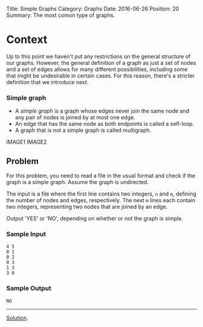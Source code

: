 Title: Simple Graphs
Category: Graphs
Date: 2016-06-26
Position: 20
Summary: The most comon type of graphs.

# Context

Up to this point we haven't put any restrictions on the general structure
of our graphs. However, the general definition of a graph as just a set of
nodes and a set of edges allows for many different possibilities, including
some that might be undesirable in certain cases. For this reason, there's
a stricter definition that we introduce next.

### Simple graph

- A *simple graph* is a graph whose edges never join the same node and any
  pair of nodes is joined by at most one edge.
- An edge that has the same node as both endpoints is called a self-loop.
- A graph that is not a simple graph is called multigraph.


IMAGE1
IMAGE2


## Problem

For this problem, you need to read a file in the usual format and check if
the graph is a simple graph. Assume the graph is undirected.

The input is a file where the first line contains two integers, `n` and
`m`, defining the number of nodes and edges, respectively. The next `m`
lines each contain two integers, representing two nodes that are joined by
an edge.

Output 'YES' or 'NO', depending on whether or not the graph is simple.

### Sample Input

```
4 5
0 1
0 2
0 3
1 3
3 0

```

### Sample Output

```
NO
```

--------------------------------------------------------
[Solution](https://github.com/Leockard/erdos/blob/master/solutions/graphs/simple.py).
